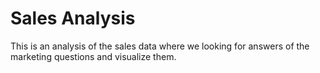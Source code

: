 # Sales Analysis

This is an analysis of the sales data where we looking for answers of the marketing questions and visualize them.
